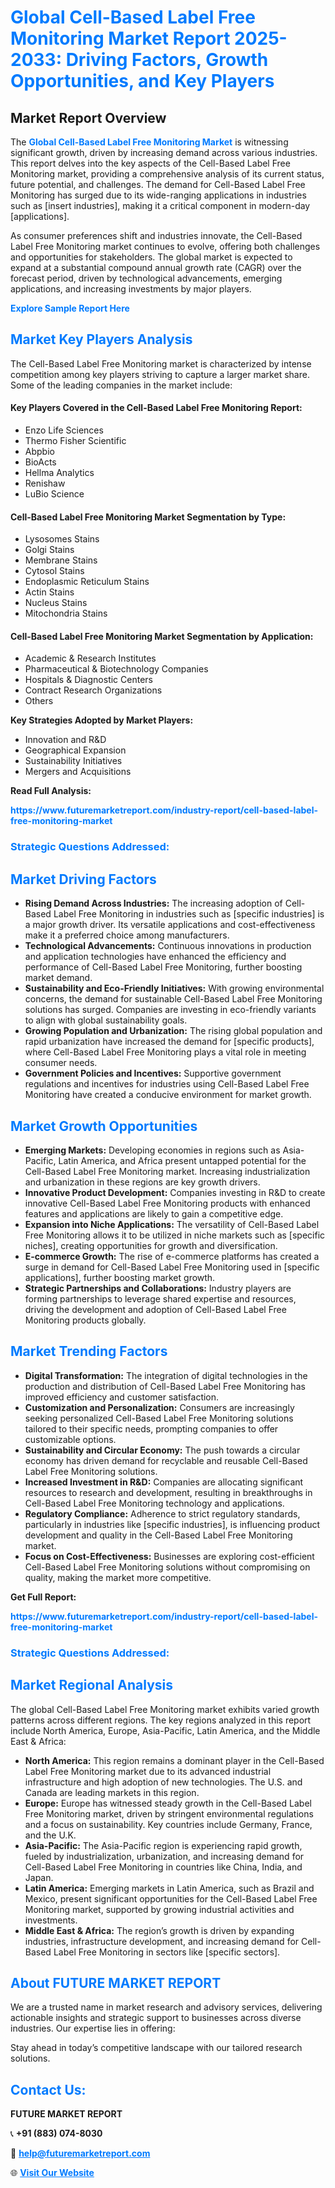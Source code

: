 <h1 style="color: #007BFF;">Global Cell-Based Label Free Monitoring Market Report 2025-2033: Driving Factors, Growth Opportunities, and Key Players</h1>

<section id="overview">
<h2>Market Report Overview</h2>
<p>The <a href="https://www.futuremarketreport.com/industry-report/cell-based-label-free-monitoring-market" style="color: #007BFF; text-decoration: none;"><strong>Global Cell-Based Label Free Monitoring Market</strong></a> is witnessing significant growth, driven by increasing demand across various industries. This report delves into the key aspects of the Cell-Based Label Free Monitoring market, providing a comprehensive analysis of its current status, future potential, and challenges. The demand for Cell-Based Label Free Monitoring has surged due to its wide-ranging applications in industries such as [insert industries], making it a critical component in modern-day [applications].</p>
<p>As consumer preferences shift and industries innovate, the Cell-Based Label Free Monitoring market continues to evolve, offering both challenges and opportunities for stakeholders. The global market is expected to expand at a substantial compound annual growth rate (CAGR) over the forecast period, driven by technological advancements, emerging applications, and increasing investments by major players.</p>
</section>

<section id="overview">
<p><a href="https://www.futuremarketreport.com/request-sample/reportId=34131" style="color: #007BFF; text-decoration: none;"><strong>Explore Sample Report Here</strong></a></p>
</section>

<section id="key-players">
<h2 style="color: #007BFF;">Market Key Players Analysis</h2>
<p>The Cell-Based Label Free Monitoring market is characterized by intense competition among key players striving to capture a larger market share. Some of the leading companies in the market include:</p>
<h4>Key Players Covered in the Cell-Based Label Free Monitoring Report:</h4>
<ul><li>Enzo Life Sciences</li><li>Thermo Fisher Scientific</li><li>Abpbio</li><li>BioActs</li><li>Hellma Analytics</li><li>Renishaw</li><li>LuBio Science</li></ul>
<h4>Cell-Based Label Free Monitoring Market Segmentation by Type:</h4>
<ul><li>Lysosomes Stains</li><li>Golgi Stains</li><li>Membrane Stains</li><li>Cytosol Stains</li><li>Endoplasmic Reticulum Stains</li><li>Actin Stains</li><li>Nucleus Stains</li><li>Mitochondria Stains</li></ul>

<h4>Cell-Based Label Free Monitoring Market Segmentation by Application:</h4>
<ul><li>Academic &amp; Research Institutes</li><li>Pharmaceutical &amp; Biotechnology Companies</li><li>Hospitals &amp; Diagnostic Centers</li><li>Contract Research Organizations</li><li>Others</li></ul>
<p><strong>Key Strategies Adopted by Market Players:</strong></p>
<ul>
<li>Innovation and R&D</li>
<li>Geographical Expansion</li>
<li>Sustainability Initiatives</li>
<li>Mergers and Acquisitions</li>
</ul>
</section>

<section>
<p><strong>Read Full Analysis: </strong></p><a href="https://www.futuremarketreport.com/industry-report/cell-based-label-free-monitoring-market" style="color: #007BFF; text-decoration: none;"><strong>https://www.futuremarketreport.com/industry-report/cell-based-label-free-monitoring-market</strong></a>
<h3 style="color: #007BFF;">Strategic Questions Addressed:</h3>
</section>

<section id="driving-factors">
<h2 style="color: #007BFF;">Market Driving Factors</h2>
<ul>
<li><strong>Rising Demand Across Industries:</strong> The increasing adoption of Cell-Based Label Free Monitoring in industries such as [specific industries] is a major growth driver. Its versatile applications and cost-effectiveness make it a preferred choice among manufacturers.</li>
<li><strong>Technological Advancements:</strong> Continuous innovations in production and application technologies have enhanced the efficiency and performance of Cell-Based Label Free Monitoring, further boosting market demand.</li>
<li><strong>Sustainability and Eco-Friendly Initiatives:</strong> With growing environmental concerns, the demand for sustainable Cell-Based Label Free Monitoring solutions has surged. Companies are investing in eco-friendly variants to align with global sustainability goals.</li>
<li><strong>Growing Population and Urbanization:</strong> The rising global population and rapid urbanization have increased the demand for [specific products], where Cell-Based Label Free Monitoring plays a vital role in meeting consumer needs.</li>
<li><strong>Government Policies and Incentives:</strong> Supportive government regulations and incentives for industries using Cell-Based Label Free Monitoring have created a conducive environment for market growth.</li>
</ul>
</section>

<section id="growth-opportunities">
<h2 style="color: #007BFF;">Market Growth Opportunities</h2>
<ul>
<li><strong>Emerging Markets:</strong> Developing economies in regions such as Asia-Pacific, Latin America, and Africa present untapped potential for the Cell-Based Label Free Monitoring market. Increasing industrialization and urbanization in these regions are key growth drivers.</li>
<li><strong>Innovative Product Development:</strong> Companies investing in R&D to create innovative Cell-Based Label Free Monitoring products with enhanced features and applications are likely to gain a competitive edge.</li>
<li><strong>Expansion into Niche Applications:</strong> The versatility of Cell-Based Label Free Monitoring allows it to be utilized in niche markets such as [specific niches], creating opportunities for growth and diversification.</li>
<li><strong>E-commerce Growth:</strong> The rise of e-commerce platforms has created a surge in demand for Cell-Based Label Free Monitoring used in [specific applications], further boosting market growth.</li>
<li><strong>Strategic Partnerships and Collaborations:</strong> Industry players are forming partnerships to leverage shared expertise and resources, driving the development and adoption of Cell-Based Label Free Monitoring products globally.</li>
</ul>
</section>

<section id="trending-factors">
<h2 style="color: #007BFF;">Market Trending Factors</h2>
<ul>
<li><strong>Digital Transformation:</strong> The integration of digital technologies in the production and distribution of Cell-Based Label Free Monitoring has improved efficiency and customer satisfaction.</li>
<li><strong>Customization and Personalization:</strong> Consumers are increasingly seeking personalized Cell-Based Label Free Monitoring solutions tailored to their specific needs, prompting companies to offer customizable options.</li>
<li><strong>Sustainability and Circular Economy:</strong> The push towards a circular economy has driven demand for recyclable and reusable Cell-Based Label Free Monitoring solutions.</li>
<li><strong>Increased Investment in R&D:</strong> Companies are allocating significant resources to research and development, resulting in breakthroughs in Cell-Based Label Free Monitoring technology and applications.</li>
<li><strong>Regulatory Compliance:</strong> Adherence to strict regulatory standards, particularly in industries like [specific industries], is influencing product development and quality in the Cell-Based Label Free Monitoring market.</li>
<li><strong>Focus on Cost-Effectiveness:</strong> Businesses are exploring cost-efficient Cell-Based Label Free Monitoring solutions without compromising on quality, making the market more competitive.</li>
</ul>
</section>

<section>
<p><strong>Get Full Report: </strong></p><a href="https://www.futuremarketreport.com/industry-report/cell-based-label-free-monitoring-market" style="color: #007BFF; text-decoration: none;"><strong>https://www.futuremarketreport.com/industry-report/cell-based-label-free-monitoring-market</strong></a>
<h3 style="color: #007BFF;">Strategic Questions Addressed:</h3>
</section>


<section id="regional-analysis">
<h2 style="color: #007BFF;">Market Regional Analysis</h2>
<p>The global Cell-Based Label Free Monitoring market exhibits varied growth patterns across different regions. The key regions analyzed in this report include North America, Europe, Asia-Pacific, Latin America, and the Middle East & Africa:</p>
<ul>
<li><strong>North America:</strong> This region remains a dominant player in the Cell-Based Label Free Monitoring market due to its advanced industrial infrastructure and high adoption of new technologies. The U.S. and Canada are leading markets in this region.</li>
<li><strong>Europe:</strong> Europe has witnessed steady growth in the Cell-Based Label Free Monitoring market, driven by stringent environmental regulations and a focus on sustainability. Key countries include Germany, France, and the U.K.</li>
<li><strong>Asia-Pacific:</strong> The Asia-Pacific region is experiencing rapid growth, fueled by industrialization, urbanization, and increasing demand for Cell-Based Label Free Monitoring in countries like China, India, and Japan.</li>
<li><strong>Latin America:</strong> Emerging markets in Latin America, such as Brazil and Mexico, present significant opportunities for the Cell-Based Label Free Monitoring market, supported by growing industrial activities and investments.</li>
<li><strong>Middle East & Africa:</strong> The region’s growth is driven by expanding industries, infrastructure development, and increasing demand for Cell-Based Label Free Monitoring in sectors like [specific sectors].</li>
</ul>
</section>

<footer>
<h2 style="color: #007BFF;">About FUTURE MARKET REPORT</h2>
<p>We are a trusted name in market research and advisory services, delivering actionable insights and strategic support to businesses across diverse industries. Our expertise lies in offering:</p>

<p>Stay ahead in today’s competitive landscape with our tailored research solutions.</p>

<h2 style="color: #007BFF;">Contact Us:</h2>
<p><strong>FUTURE MARKET REPORT</strong></p>
<p>📞 <strong>+91 (883) 074-8030</strong></p>
<p>📧 <strong><a href="mailto:help@futuremarketreport.com" style="color: #007BFF;">help@futuremarketreport.com</a></strong></p>
<p>🌐 <strong><a href="https://www.futuremarketreport.com/" style="color: #007BFF;">Visit Our Website</a></strong></p>
</footer>